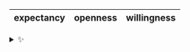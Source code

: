 | expectancy | openness | willingness |
| :--------: | :------: | :---------: |

<details>
  <summary>✨</summary>
  These words are chosen at random each day. New words will appear here tomorrow morning.
</details>